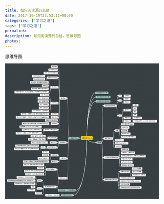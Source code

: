 ```yaml
---
title: 如何阅读源码总结
date: 2017-10-19T23:53:11+08:00
categories: ["学习之道"]
tags: ["学习之道"]
permalink: 
description: 如何阅读源码总结，思维导图
photos: 
---
```

思维导图
<!--more-->
![](/image/源码学习.png)

